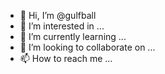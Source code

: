 - 👋 Hi, I’m @gulfball
- 👀 I’m interested in ...
- 🌱 I’m currently learning ...
- 💞️ I’m looking to collaborate on ...
- 📫 How to reach me ...

<!---
gulfball/gulfball is a ✨ special ✨ repository because its `README.md` (this file) appears on your GitHub profile.
You can click the Preview link to take a look at your changes.
--->
